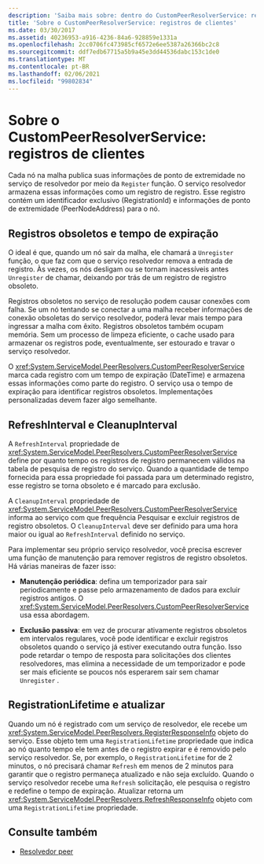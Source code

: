 ```yaml
---
description: 'Saiba mais sobre: dentro do CustomPeerResolverService: registros de cliente'
title: 'Sobre o CustomPeerResolverService: registros de clientes'
ms.date: 03/30/2017
ms.assetid: 40236953-a916-4236-84a6-928859e1331a
ms.openlocfilehash: 2cc0706fc473985cf6572e6ee5387a26366bc2c8
ms.sourcegitcommit: ddf7edb67715a5b9a45e3dd44536dabc153c1de0
ms.translationtype: MT
ms.contentlocale: pt-BR
ms.lasthandoff: 02/06/2021
ms.locfileid: "99802834"
---
```

# <a name="inside-the-custompeerresolverservice-client-registrations"></a>Sobre o CustomPeerResolverService: registros de clientes

Cada nó na malha publica suas informações de ponto de extremidade no serviço de resolvedor por meio da `Register` função. O serviço resolvedor armazena essas informações como um registro de registro. Esse registro contém um identificador exclusivo (RegistrationId) e informações de ponto de extremidade (PeerNodeAddress) para o nó.  
  
## <a name="stale-records-and-expiration-time"></a>Registros obsoletos e tempo de expiração  

 O ideal é que, quando um nó sair da malha, ele chamará a `Unregister` função, o que faz com que o serviço resolvedor remova a entrada de registro. Às vezes, os nós desligam ou se tornam inacessíveis antes `Unregister` de chamar, deixando por trás de um registro de registro obsoleto.  
  
 Registros obsoletos no serviço de resolução podem causar conexões com falha. Se um nó tentando se conectar a uma malha receber informações de conexão obsoletas do serviço resolvedor, poderá levar mais tempo para ingressar a malha com êxito. Registros obsoletos também ocupam memória. Sem um processo de limpeza eficiente, o cache usado para armazenar os registros pode, eventualmente, ser estourado e travar o serviço resolvedor.  
  
 O <xref:System.ServiceModel.PeerResolvers.CustomPeerResolverService> marca cada registro com um tempo de expiração (DateTime) e armazena essas informações como parte do registro. O serviço usa o tempo de expiração para identificar registros obsoletos. Implementações personalizadas devem fazer algo semelhante.  
  
## <a name="refreshinterval-and-cleanupinterval"></a>RefreshInterval e CleanupInterval  

 A `RefreshInterval` propriedade de <xref:System.ServiceModel.PeerResolvers.CustomPeerResolverService> define por quanto tempo os registros de registro permanecem válidos na tabela de pesquisa de registro do serviço. Quando a quantidade de tempo fornecida para essa propriedade foi passada para um determinado registro, esse registro se torna obsoleto e é marcado para exclusão.  
  
 A `CleanupInterval` propriedade de <xref:System.ServiceModel.PeerResolvers.CustomPeerResolverService> informa ao serviço com que frequência Pesquisar e excluir registros de registro obsoletos. O `CleanupInterval` deve ser definido para uma hora maior ou igual ao `RefreshInterval` definido no serviço.  
  
 Para implementar seu próprio serviço resolvedor, você precisa escrever uma função de manutenção para remover registros de registro obsoletos. Há várias maneiras de fazer isso:  
  
- **Manutenção periódica**: defina um temporizador para sair periodicamente e passe pelo armazenamento de dados para excluir registros antigos. O <xref:System.ServiceModel.PeerResolvers.CustomPeerResolverService> usa essa abordagem.  
  
- **Exclusão passiva**: em vez de procurar ativamente registros obsoletos em intervalos regulares, você pode identificar e excluir registros obsoletos quando o serviço já estiver executando outra função. Isso pode retardar o tempo de resposta para solicitações dos clientes resolvedores, mas elimina a necessidade de um temporizador e pode ser mais eficiente se poucos nós esperarem sair sem chamar `Unregister` .  
  
## <a name="registrationlifetime-and-refresh"></a>RegistrationLifetime e atualizar  

 Quando um nó é registrado com um serviço de resolvedor, ele recebe um <xref:System.ServiceModel.PeerResolvers.RegisterResponseInfo> objeto do serviço. Esse objeto tem uma `RegistrationLifetime` propriedade que indica ao nó quanto tempo ele tem antes de o registro expirar e é removido pelo serviço resolvedor. Se, por exemplo, o `RegistrationLifetime` for de 2 minutos, o nó precisará chamar `Refresh` em menos de 2 minutos para garantir que o registro permaneça atualizado e não seja excluído. Quando o serviço resolvedor recebe uma `Refresh` solicitação, ele pesquisa o registro e redefine o tempo de expiração. Atualizar retorna um <xref:System.ServiceModel.PeerResolvers.RefreshResponseInfo> objeto com uma `RegistrationLifetime` propriedade.  
  
## <a name="see-also"></a>Consulte também

- [Resolvedor peer](peer-resolvers.md)
